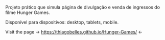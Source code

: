 Projeto prático que simula página de divulgação e venda de ingressos do filme Hunger Games.

Disponível para dispositivos: desktop, tablets, mobile. 

Visit the page -> https://thiagobelles.github.io/Hunger-Games/ <-
 